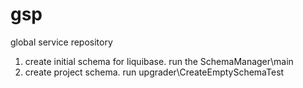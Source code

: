 gsp
===

global service repository

1. create initial schema for liquibase. run the SchemaManager\main
2. create project schema. run upgrader\CreateEmptySchemaTest
